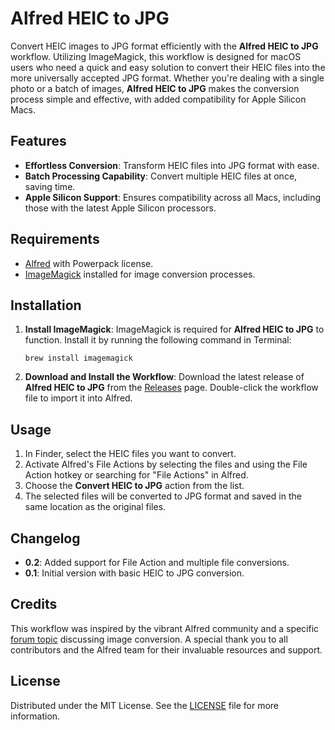 # Alfred HEIC to JPG

Convert HEIC images to JPG format efficiently with the **Alfred HEIC to JPG** workflow. Utilizing ImageMagick, this workflow is designed for macOS users who need a quick and easy solution to convert their HEIC files into the more universally accepted JPG format. Whether you're dealing with a single photo or a batch of images, **Alfred HEIC to JPG** makes the conversion process simple and effective, with added compatibility for Apple Silicon Macs.

## Features

- **Effortless Conversion**: Transform HEIC files into JPG format with ease.
- **Batch Processing Capability**: Convert multiple HEIC files at once, saving time.
- **Apple Silicon Support**: Ensures compatibility across all Macs, including those with the latest Apple Silicon processors.

## Requirements

- [Alfred](https://www.alfredapp.com/) with Powerpack license.
- [ImageMagick](https://imagemagick.org/) installed for image conversion processes.

## Installation

1. **Install ImageMagick**: ImageMagick is required for **Alfred HEIC to JPG** to function. Install it by running the following command in Terminal:

   ```
   brew install imagemagick
   ```

2. **Download and Install the Workflow**: Download the latest release of **Alfred HEIC to JPG** from the [Releases](https://github.com/bpetrynski/alfred-convert-heic/releases/) page. Double-click the workflow file to import it into Alfred.

## Usage

1. In Finder, select the HEIC files you want to convert.
2. Activate Alfred's File Actions by selecting the files and using the File Action hotkey or searching for "File Actions" in Alfred.
3. Choose the **Convert HEIC to JPG** action from the list.
4. The selected files will be converted to JPG format and saved in the same location as the original files.

## Changelog

- **0.2**: Added support for File Action and multiple file conversions.
- **0.1**: Initial version with basic HEIC to JPG conversion.

## Credits

This workflow was inspired by the vibrant Alfred community and a specific [forum topic](https://www.alfredforum.com/topic/14728-alfred-40-how-to-get-selected-images-in-finder-and-pass-to-shell-script/) discussing image conversion. A special thank you to all contributors and the Alfred team for their invaluable resources and support.

## License

Distributed under the MIT License. See the [LICENSE](LICENSE.md) file for more information.
